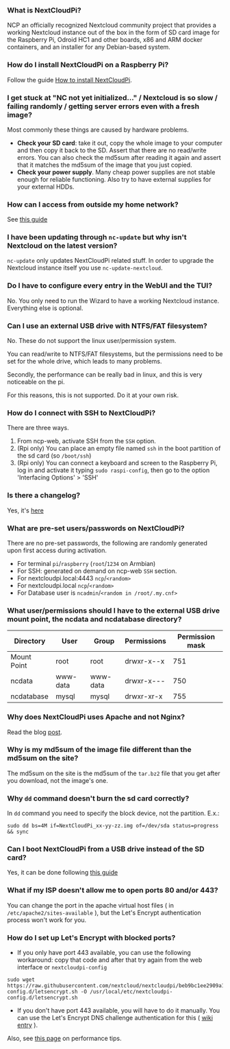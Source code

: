 ### What is NextCloudPi?

NCP an officially recognized Nextcloud community project that provides a working Nextcloud instance out of the box in the form of SD card image for the Raspberry Pi, Odroid HC1 and other boards, x86 and ARM docker containers, and an installer for any Debian-based system.

### How do I install NextCloudPi on a Raspberry Pi?

Follow the guide [How to install NextCloudPi](https://github.com/nextcloud/nextcloudpi/wiki/How-to-install-NextCloudPi).

### I get stuck at "NC not yet initialized..." / Nextcloud is so slow / failing randomly / getting server errors even with a fresh image?

Most commonly these things are caused by hardware problems.

 - **Check your SD card**: take it out, copy the whole image to your computer and then copy it back to the SD. Assert that there are no read/write errors. You can also check the md5sum after reading it again and assert that it matches the md5sum of the image that you just copied.
 - **Check your power supply**. Many cheap power supplies are not stable enough for reliable functioning. Also try to have external supplies for your external HDDs.

### How can I access from outside my home network?

See [this guide](https://github.com/nextcloud/nextcloudpi/wiki/How-to-access-from-outside-your-network)

### I have been updating through `nc-update` but why isn't Nextcloud on the latest version?

`nc-update` only updates NextCloudPi related stuff. In order to upgrade the Nextcloud instance itself you use `nc-update-nextcloud`.

### Do I have to configure every entry in the WebUI and the TUI?

No. You only need to run the Wizard to have a working Nextcloud instance. Everything else is optional.

### Can I use an external USB drive with NTFS/FAT filesystem?

No. These do not support the linux user/permission system.

You can read/write to NTFS/FAT filesystems, but the permissions need to be set for the whole drive, which leads to many problems.

Secondly, the performance can be really bad in linux, and this is very noticeable on the pi.

For this reasons, this is not supported. Do it at your own risk.

### How do I connect with SSH to NextCloudPi?

There are three ways.

1. From ncp-web, activate SSH from the `SSH` option.
2. (Rpi only) You can place an empty file named `ssh` in the boot partition of the sd card (so `/boot/ssh`)
3. (Rpi only) You can connect a keyboard and screen to the Raspberry Pi, log in and activate it typing `sudo raspi-config`, then go to the option 'Interfacing Options' > 'SSH'

### Is there a changelog?

Yes, it's [here](https://github.com/nextcloud/nextcloudpi/blob/master/changelog.md)

### What are pre-set users/passwords on NextCloudPi?

There are no pre-set passwords, the following are randomly generated upon first access during activation.

* For terminal `pi`/`raspberry` (`root`/`1234` on Armbian)
* For SSH: generated on demand on ncp-web `SSH` section.
* For nextcloudpi.local:4443 `ncp`/`<random>`  
* For nextcloudpi.local `ncp`/`<random>`
* For Database user is `ncadmin`/`<random in /root/.my.cnf>`

### What user/permissions should I have to the external USB drive mount point, the ncdata and ncdatabase directory?

| Directory | User | Group | Permissions | Permission mask |
|---|---|---|---|---|
| Mount Point | root | root | drwxr-x--x | 751 |
| ncdata | www-data | www-data | drwxr-x--- | 750 |
| ncdatabase | mysql | mysql | drwxr-xr-x | 755 |

### Why does NextCloudPi uses Apache and not Nginx?

Read the blog [post](https://ownyourbits.com/2017/06/12/why-nextcloudpi-uses-apache-and-not-nginx/).

### Why is my md5sum of the image file different than the md5sum on the site?

The md5sum on the site is the md5sum of the `tar.bz2` file that you get after you download, not the image's one.

### Why `dd` command doesn't burn the sd card correctly?

In `dd` command you need to specify the block device, not the partition. E.x.:

```
sudo dd bs=4M if=NextCloudPi_xx-yy-zz.img of=/dev/sda status=progress && sync
```
### Can I boot NextCloudPi from a USB drive instead of the SD card?

Yes, it can be done following [this guide](https://www.raspberrypi.org/documentation/hardware/raspberrypi/bootmodes/msd.md)

### What if my ISP doesn't allow me to open ports 80 and/or 443?

You can change the port in the apache virtual host files ( in `/etc/apache2/sites-available` ), but the Let's Encrypt authentication process won't work for you.

### How do I set up Let's Encrypt with blocked ports?

 - If you only have port 443 available, you can use the following workaround: copy that code and after that try again from the web interface or `nextcloudpi-config`

```
sudo wget https://raw.githubusercontent.com/nextcloud/nextcloudpi/beb9bc1ee2909a1ab6bfde7398ddf19a50d02478/etc/nextcloudpi-config.d/letsencrypt.sh -O /usr/local/etc/nextcloudpi-config.d/letsencrypt.sh
```

- If you don't have port 443 available, you will have to do it manually. You can use the Let's Encrypt DNS challenge authentication for this ( [wiki entry](https://github.com/nextcloud/nextcloudpi/wiki/How-to-configure-Let's-Encrypt-with-closed-ports-80-and-443) ).

Also, see [this page](https://github.com/nextcloud/nextcloudpi/wiki/Why-is-my-Pi-so-slow%3F) on performance tips.